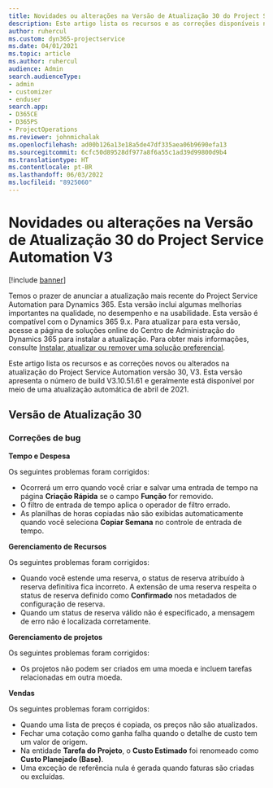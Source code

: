 ```yaml
---
title: Novidades ou alterações na Versão de Atualização 30 do Project Service Automation V3
description: Este artigo lista os recursos e as correções disponíveis na atualização do Project Service Automation versão 30, V3.
author: ruhercul
ms.custom: dyn365-projectservice
ms.date: 04/01/2021
ms.topic: article
ms.author: ruhercul
audience: Admin
search.audienceType:
- admin
- customizer
- enduser
search.app:
- D365CE
- D365PS
- ProjectOperations
ms.reviewer: johnmichalak
ms.openlocfilehash: ad00b126a13e18a5de47df335aea06b9690efa13
ms.sourcegitcommit: 6cfc50d89528df977a8f6a55c1ad39d99800d9b4
ms.translationtype: HT
ms.contentlocale: pt-BR
ms.lasthandoff: 06/03/2022
ms.locfileid: "8925060"
---
```

# <a name="whats-new-or-changed-in-project-service-automation-update-release-30-v3"></a>Novidades ou alterações na Versão de Atualização 30 do Project Service Automation V3

[!include [banner](../includes/psa-now-project-operations.md)]

Temos o prazer de anunciar a atualização mais recente do Project Service Automation para Dynamics 365. Esta versão inclui algumas melhorias importantes na qualidade, no desempenho e na usabilidade. Esta versão é compatível com o Dynamics 365 9.x. Para atualizar para esta versão, acesse a página de soluções online do Centro de Administração do Dynamics 365 para instalar a atualização. Para obter mais informações, consulte [Instalar, atualizar ou remover uma solução preferencial](/power-platform/admin/install-remove-preferred-solution).

Este artigo lista os recursos e as correções novos ou alterados na atualização do Project Service Automation versão 30, V3. Esta versão apresenta o número de build V3.10.51.61 e geralmente está disponível por meio de uma atualização automática de abril de 2021.

## <a name="update-release-30"></a>Versão de Atualização 30

### <a name="bug-fixes"></a>Correções de bug

**Tempo e Despesa**

Os seguintes problemas foram corrigidos:

- Ocorrerá um erro quando você criar e salvar uma entrada de tempo na página **Criação Rápida** se o campo **Função** for removido.
- O filtro de entrada de tempo aplica o operador de filtro errado.
- As planilhas de horas copiadas não são exibidas automaticamente quando você seleciona **Copiar Semana** no controle de entrada de tempo.

**Gerenciamento de Recursos**

Os seguintes problemas foram corrigidos:

- Quando você estende uma reserva, o status de reserva atribuído à reserva definitiva fica incorreto. A extensão de uma reserva respeita o status de reserva definido como **Confirmado** nos metadados de configuração de reserva.
- Quando um status de reserva válido não é especificado, a mensagem de erro não é localizada corretamente.

**Gerenciamento de projetos**

Os seguintes problemas foram corrigidos:

- Os projetos não podem ser criados em uma moeda e incluem tarefas relacionadas em outra moeda.

**Vendas**

Os seguintes problemas foram corrigidos:

- Quando uma lista de preços é copiada, os preços não são atualizados.
- Fechar uma cotação como ganha falha quando o detalhe de custo tem um valor de origem.
- Na entidade **Tarefa do Projeto**, o **Custo Estimado** foi renomeado como **Custo Planejado (Base)**.
- Uma exceção de referência nula é gerada quando faturas são criadas ou excluídas.
